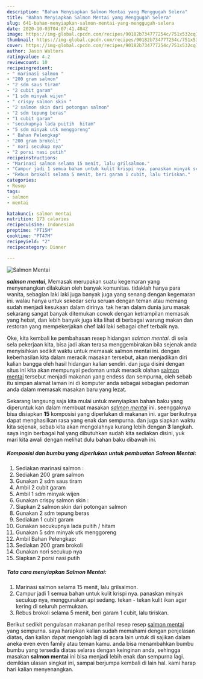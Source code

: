 ```yaml
---
description: "Bahan Menyiapkan Salmon Mentai yang Menggugah Selera"
title: "Bahan Menyiapkan Salmon Mentai yang Menggugah Selera"
slug: 641-bahan-menyiapkan-salmon-mentai-yang-menggugah-selera
date: 2020-10-03T04:07:41.484Z
image: https://img-global.cpcdn.com/recipes/90182b734777254c/751x532cq70/salmon-mentai-foto-resep-utama.jpg
thumbnail: https://img-global.cpcdn.com/recipes/90182b734777254c/751x532cq70/salmon-mentai-foto-resep-utama.jpg
cover: https://img-global.cpcdn.com/recipes/90182b734777254c/751x532cq70/salmon-mentai-foto-resep-utama.jpg
author: Jason Walters
ratingvalue: 4.2
reviewcount: 10
recipeingredient:
- " marinasi salmon "
- "200 gram salmon"
- "2 sdm saus tiram"
- "2 cubit garam"
- "1 sdm minyak wijen"
- " crispy salmon skin "
- "2 salmon skin dari potongan salmon"
- "2 sdm tepung beras"
- "1 cubit garam"
- "secukupnya lada puitih  hitam"
- "5 sdm minyak utk menggoreng"
- " Bahan Pelengkap"
- "200 gram brokoli"
- " nori secukup nya"
- "2 porsi nasi putih"
recipeinstructions:
- "Marinasi salmon selama 15 menit, lalu grilsalmon."
- "Campur jadi 1 semua bahan untuk kulit krispi nya. panaskan minyak secukup nya, menggunakan api sedang. tekan - tekan kulit ikan agar kering di seluruh permukaan."
- "Rebus brokoli selama 5 menit, beri garam 1 cubit, lalu tiriskan."
categories:
- Resep
tags:
- salmon
- mentai

katakunci: salmon mentai 
nutrition: 173 calories
recipecuisine: Indonesian
preptime: "PT15M"
cooktime: "PT47M"
recipeyield: "2"
recipecategory: Dinner

---
```



![Salmon Mentai](https://img-global.cpcdn.com/recipes/90182b734777254c/751x532cq70/salmon-mentai-foto-resep-utama.jpg)

<b><i>salmon mentai</i></b>, Memasak merupakan suatu kegemaran yang menyenangkan dilakukan oleh banyak komunitas. tidaklah hanya para wanita, sebagian laki laki juga banyak juga yang senang dengan kegemaran ini. walau hanya untuk sekedar seru seruan dengan teman atau memang sudah menjadi kesukaan dalam dirinya. tak heran dalam dunia juru masak sekarang sangat banyak ditemukan cowok dengan ketrampilan memasak yang hebat, dan lebih banyak juga kita lihat di berbagai warung makan dan restoran yang mempekerjakan chef laki laki sebagai chef terbaik nya.



Oke, kita kembali ke pembahasan resep hidangan <i>salmon mentai</i>. di sela sela pekerjaan kita, bisa jadi akan terasa menggembirakan bila sejenak anda menyisihkan sedikit waktu untuk memasak salmon mentai ini. dengan keberhasilan kita dalam meracik masakan tersebut, akan menjadikan diri kalian bangga oleh hasil hidangan kalian sendiri. dan juga disini dengan situs ini kita akan mempunyai pedoman untuk meracik olahan <u>salmon mentai</u> tersebut menjadi makanan yang endess dan sempurna, oleh sebab itu simpan alamat laman ini di komputer anda sebagai sebagian pedoman anda dalam memasak masakan baru yang lezat.


Sekarang langsung saja kita mulai untuk menyiapkan bahan baku yang diperuntuk kan dalam membuat masakan <u><i>salmon mentai</i></u> ini. seenggaknya bisa disiapkan <b>15</b> komposisi yang diperlukan di makanan ini. agar berikutnya dapat menghasilkan rasa yang enak dan sempurna. dan juga siapkan waktu kita sejenak, sebab kita akan mengolahnya kurang lebih dengan <b>3</b> langkah. saya ingin berbagai hal yang dibutuhkan sudah kita sediakan disini, yuk mari kita awali dengan melihat dulu bahan baku dibawah ini.

<!--inarticleads1-->

##### Komposisi dan bumbu yang diperlukan untuk pembuatan Salmon Mentai:

1. Sediakan  marinasi salmon :
1. Sediakan 200 gram salmon
1. Gunakan 2 sdm saus tiram
1. Ambil 2 cubit garam
1. Ambil 1 sdm minyak wijen
1. Gunakan  crispy salmon skin :
1. Siapkan 2 salmon skin dari potongan salmon
1. Gunakan 2 sdm tepung beras
1. Sediakan 1 cubit garam
1. Gunakan secukupnya lada puitih / hitam
1. Gunakan 5 sdm minyak utk menggoreng
1. Ambil  Bahan Pelengkap:
1. Sediakan 200 gram brokoli
1. Gunakan  nori secukup nya
1. Siapkan 2 porsi nasi putih




<!--inarticleads2-->

##### Tata cara menyiapkan Salmon Mentai:

1. Marinasi salmon selama 15 menit, lalu grilsalmon.
1. Campur jadi 1 semua bahan untuk kulit krispi nya. panaskan minyak secukup nya, menggunakan api sedang. tekan - tekan kulit ikan agar kering di seluruh permukaan.
1. Rebus brokoli selama 5 menit, beri garam 1 cubit, lalu tiriskan.




Berikut sedikit pengulasan makanan perihal resep resep <u>salmon mentai</u> yang sempurna. saya harapkan kalian sudah memahami dengan penjelasan diatas, dan kalian dapat mengolah lagi di acara lain untuk di sajikan dalam aneka even even family atau teman kamu. anda bisa menambahkan bumbu bumbu yang tersedia diatas selaras dengan keinginan anda, sehingga masakan <b>salmon mentai</b> ini bisa menjadi lebih enak dan sempurna lagi. demikian ulasan singkat ini, sampai berjumpa kembali di lain hal. kami harap hari kalian menyenangkan.

